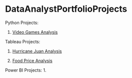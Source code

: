 # DataAnalystPortfolioProjects

Python Projects:
1. [Video Games Analysis](https://github.com/Sarah-Englehart/DataAnalystPortfolioProjects/blob/main/Python_Video_Games_EDA.ipynb)

Tableau Projects:
1. [Hurricane Juan Analysis](https://public.tableau.com/app/profile/sarah.englehart/viz/Hurricane_viz_17237381409340/Dashboard1)

2. [Food Price Analysis](https://public.tableau.com/app/profile/sarah.englehart/viz/Food_Cost_Viz/Dashboard1)

Power BI Projects:
1. 
